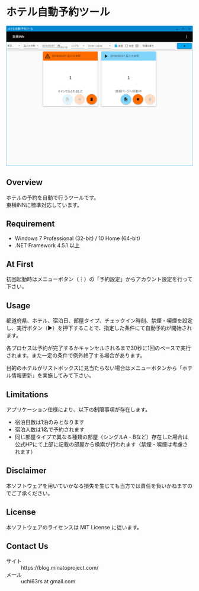 # ホテル自動予約ツール
![キャプチャ](./AutomaticReservation_UI.png)
## Overview
ホテルの予約を自動で行うツールです。  
東横INNに標準対応しています。

## Requirement
* Windows 7 Professional (32-bit) / 10 Home (64-bit)
* .NET Framework 4.5.1 以上

## At First
初回起動時はメニューボタン（︙）の「予約設定」からアカウント設定を行って下さい。

## Usage
都道府県、ホテル、宿泊日、部屋タイプ、チェックイン時刻、禁煙・喫煙を設定し、実行ボタン（▶）を押下することで、指定した条件にて自動予約が開始されます。  

各プロセスは予約が完了するかキャンセルされるまで30秒に1回のペースで実行されます。また一定の条件で例外終了する場合があります。  

目的のホテルがリストボックスに見当たらない場合はメニューボタンから「ホテル情報更新」を実施してみて下さい。  

## Limitations
アプリケーション仕様により、以下の制限事項が存在します。
- 宿泊日数は1泊のみとなります
- 宿泊人数は1名で予約されます
- 同じ部屋タイプで異なる種類の部屋（シングルA・Bなど）存在した場合は公式HPにて上部に記載の部屋から検索が行われます（禁煙・喫煙は考慮されます）

## Disclaimer
本ソフトウェアを用いていかなる損失を生じても当方では責任を負いかねますのでご了承ください。

## License
本ソフトウェアのライセンスは MIT License に従います。

## Contact Us
<dl>
    <dt>サイト</dt>
    <dd>https://blog.minatoproject.com/</dd>
    <dt>メール</dt>
    <dd>uchi63rs at gmail.com</dd>
</dl>


